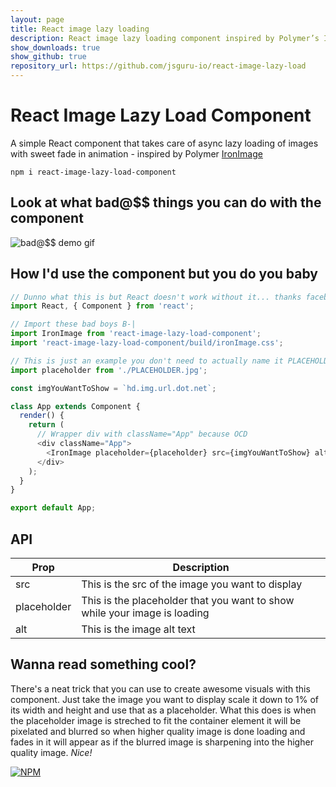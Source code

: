 ```yaml
---
layout: page
title: React image lazy loading
description: React image lazy loading component inspired by Polymer’s Iron Image
show_downloads: true
show_github: true
repository_url: https://github.com/jsguru-io/react-image-lazy-load
---
```


# React Image Lazy Load Component

A simple React component that takes care of async lazy loading of images with sweet fade in animation - inspired by Polymer [IronImage](https://www.webcomponents.org/element/PolymerElements/iron-image)
```
npm i react-image-lazy-load-component
```



## Look at what bad@$$ things you can do with the component
![bad@$$ demo gif](https://raw.githubusercontent.com/jsguru-io/react-image-lazy-load/master/demo.gif)

## How I'd use the component but you do you baby
```javascript
// Dunno what this is but React doesn't work without it... thanks facebook -_-
import React, { Component } from 'react';

// Import these bad boys B-|
import IronImage from 'react-image-lazy-load-component';
import 'react-image-lazy-load-component/build/ironImage.css';

// This is just an example you don't need to actually name it PLACEHOLDER.jpg
import placeholder from './PLACEHOLDER.jpg';

const imgYouWantToShow = `hd.img.url.dot.net`;

class App extends Component {
  render() {
    return (
      // Wrapper div with className="App" because OCD
      <div className="App">
        <IronImage placeholder={placeholder} src={imgYouWantToShow} alt="1998 SEO goes here" />
      </div>
    );
  }
}

export default App;
```

## API

Prop        | Description
--- | --- 
src         | This is the src of the image you want to display 
placeholder | This is the placeholder that you want to show while your image is loading 
alt         | This is the image alt text 

## Wanna read something cool?

There's a neat trick that you can use to create awesome visuals with this component. Just take the image you want to display scale it down to 1% of its width and height and use that as a placeholder. What this does is when the placeholder image is streched to fit the container element it will be pixelated and blurred so when higher quality image is done loading and fades in it will appear as if the blurred image is sharpening into the higher quality image. *Nice!*

[![NPM](https://nodei.co/npm/react-image-lazy-load-component.png?downloads=true&downloadRank=true&stars=true)](https://nodei.co/npm/react-image-lazy-load-component/)